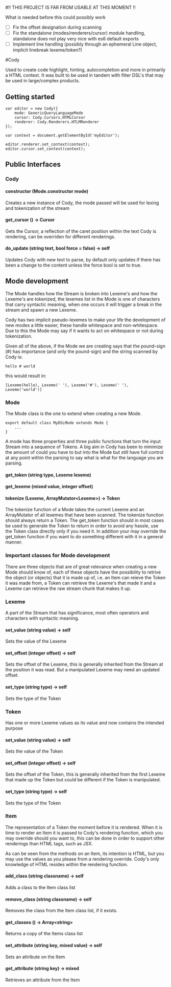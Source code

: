 #!! THIS PROJECT IS FAR FROM USABLE AT THIS MOMENT !!

What is needed before this could possibly work

- [ ] Fix the offset designation during scanning
- [ ] Fix the standalone (modes/renderers/cursor) module handling, standalone does not play very nice with es6 default exports
- [ ] Implement line handling (possibly through an ephemeral Line object, implicit linebreak lexeme/token?)

#Cody

Used to create code highlight, hinting, autocompletion and more in primarily a
HTML context. It was built to be used in tandem with filter DSL's that may be
used in large/complex products.

## Getting started

	var editor = new Cody({
		mode: GenericQueryLanguageMode
		cursor: Cody.Cursors.HTMLCursor
		renderer: Cody.Renderers.HTLMRenderer
	});

	var context = document.getElementById('myEditor');

	editor.renderer.set_context(context);
	editor.cursor.set_context(context);

## Public Interfaces

### Cody

#### constructor (Mode.constructor mode)

Creates a new instance of Cody, the mode passed will be used for lexing and
tokenization of the stream

#### get_cursor () -> Cursor

Gets the Cursor, a reflection of the caret position within the text Cody is
rendering, can be overriden for different renderings.

#### do_update (string text, bool force = false) -> self

Updates Cody with new text to parse, by default only updates if there has been
a change to the content unless the force bool is set to true.

## Mode development

The Mode handles how the Stream is broken into Lexeme's and how the Lexeme's
are tokenized, the lexemes list in the Mode is one of characters that carry
syntactic meaning, when one occurs it will trigger a break in the stream and
spawn a new Lexeme.

Cody has two implicit pseudo-lexemes to make your life the development of new
modes a little easier, these handle whitespace and non-whitespace. Due to this
the Mode may say if it wants to act on whitespace or not during tokenization.

Given all of the above, if the Mode we are creating says that the pound-sign
(#) has importance (and only the pound-sign) and the string scanned by Cody is:

	hello # world

this would result in:

	[Lexeme(hello), Lexeme(' '), Lexeme('#'), Lexeme(' '), Lexeme('world')]

### Mode

The Mode class is the one to extend when creating a new Mode.

	export default class MyDSLMode extends Mode {
		...
	}

A mode has three properties and three public functions that turn the input
Stream into a sequence of Tokens. A big aim in Cody has been to minimize the
amount of could you have to but into the Mode but still have full control at
any point within the parsing to say what is what for the language you are
parsing.

#### get_token (string type, Lexeme lexeme)
#### get_lexeme (mixed value, integer offset)
#### tokenize (Lexeme, ArrayMutator&lt;Lexeme&gt;) -> Token

The tokenize function of a Mode takes the current Lexeme and an ArrayMutator of
all lexemes that have been scanned. The tokenize function should always return a
Token. The get_token function should in most cases be used to generate the
Token to return in order to avoid any hassle, use the Token class directly only
if you need it. In addition your may override the get_token function if you
want to do something different with it in a general manner.

### Important classes for Mode development

There are three objects that are of great relevance when creating a new Mode
should know of, each of these objects have the possibility to retrive the
object (or objects) that it is made up of, i.e. an Item can reieve the Token it
was made from, a Token can retrieve the Lexeme's that made it and a Lexeme can
retrieve the raw stream chunk that makes it up.

### Lexeme

A part of the Stream that has significance, most often operators and characters
with syntactic meaning.

#### set_value (string value) -> self

Sets the value of the Lexeme

#### set_offset (integer offset) -> self

Sets the offset of the Lexeme, this is generally inherited from the Stream at
the position it was read. But a manipulated Lexeme may need an updated offset.

#### set_type (string type) -> self

Sets the type of the Token

### Token

Has one or more Lexeme values as its value and now contains the intended purpose

#### set_value (string value) -> self

Sets the value of the Token

#### set_offset (integer offset) -> self

Sets the offset of the Token, this is generally inherited from the first Lexeme
that made up the Token but could be different if the Token is manipulated.

#### set_type (string type) -> self

Sets the type of the Token

### Item

The representation of a Token the moment before it is rendered. When it is time
to render an Item it is passed to Cody's rendering function, which you may
override should you want to, this can be done in order to support other
renderings than HTML tags, such as JSX.

As can be seen from the methods on an Item, its intention is HTML, but you may
use the values as you please from a rendering override. Cody's only knowledge
of HTML resides within the rendering function.

#### add_class (string classname) -> self

Adds a class to the Item class list

#### remove_class (string classname) -> self

Removes the class from the Item class list, if it exists.

#### get_classes () -> Array&lt;string&gt;

Returns a copy of the Items class list

#### set_attribute (string key, mixed value) -> self

Sets an attribute on the Item

#### get_attribute (string key) -> mixed

Retrieves an attribute from the Item
